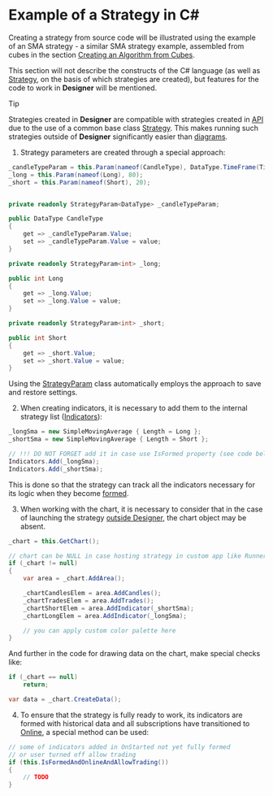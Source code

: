 # Example of a Strategy in C#

Creating a strategy from source code will be illustrated using the example of an SMA strategy - a similar SMA strategy example, assembled from cubes in the section [Creating an Algorithm from Cubes](../../using_visual_designer/first_strategy.md).

This section will not describe the constructs of the C# language (as well as [Strategy](../../../../api/strategies.md), on the basis of which strategies are created), but features for the code to work in **Designer** will be mentioned.

> [!TIP]
> Strategies created in **Designer** are compatible with strategies created in [API](../../../../api.md) due to the use of a common base class [Strategy](../../../../api/strategies.md). This makes running such strategies outside of **Designer** significantly easier than [diagrams](../../../live_execution/running_strategies_outside_of_designer.md).

1. Strategy parameters are created through a special approach:

```cs
_candleTypeParam = this.Param(nameof(CandleType), DataType.TimeFrame(TimeSpan.FromMinutes(1)));
_long = this.Param(nameof(Long), 80);
_short = this.Param(nameof(Short), 20);


private readonly StrategyParam<DataType> _candleTypeParam;

public DataType CandleType
{
	get => _candleTypeParam.Value;
	set => _candleTypeParam.Value = value;
}

private readonly StrategyParam<int> _long;

public int Long
{
	get => _long.Value;
	set => _long.Value = value;
}

private readonly StrategyParam<int> _short;

public int Short
{
	get => _short.Value;
	set => _short.Value = value;
}
```

Using the [StrategyParam](xref:StockSharp.Algo.Strategies.StrategyParam`1) class automatically employs the approach to save and restore settings.

2. When creating indicators, it is necessary to add them to the internal strategy list ([Indicators](xref:StockSharp.Algo.Strategies.Strategy.Indicators)):

```cs
_longSma = new SimpleMovingAverage { Length = Long };
_shortSma = new SimpleMovingAverage { Length = Short };

// !!! DO NOT FORGET add it in case use IsFormed property (see code below)
Indicators.Add(_longSma);
Indicators.Add(_shortSma);
```

This is done so that the strategy can track all the indicators necessary for its logic when they become [formed](../../../../api/indicators.md).

3. When working with the chart, it is necessary to consider that in the case of launching the strategy [outside Designer](../../../live_execution/running_strategies_outside_of_designer.md), the chart object may be absent.

```cs
_chart = this.GetChart();

// chart can be NULL in case hosting strategy in custom app like Runner or Shell
if (_chart != null)
{
	var area = _chart.AddArea();

	_chartCandlesElem = area.AddCandles();
	_chartTradesElem = area.AddTrades();
	_chartShortElem = area.AddIndicator(_shortSma);
	_chartLongElem = area.AddIndicator(_longSma);

	// you can apply custom color palette here
}
```

And further in the code for drawing data on the chart, make special checks like:

```cs
if (_chart == null)
	return;

var data = _chart.CreateData();
```

4. To ensure that the strategy is fully ready to work, its indicators are formed with historical data and all subscriptions have transitioned to [Online](../../../../api/market_data/subscriptions.md), a special method can be used:

```cs
// some of indicators added in OnStarted not yet fully formed
// or user turned off allow trading
if (this.IsFormedAndOnlineAndAllowTrading())
{
	// TODO
}
```